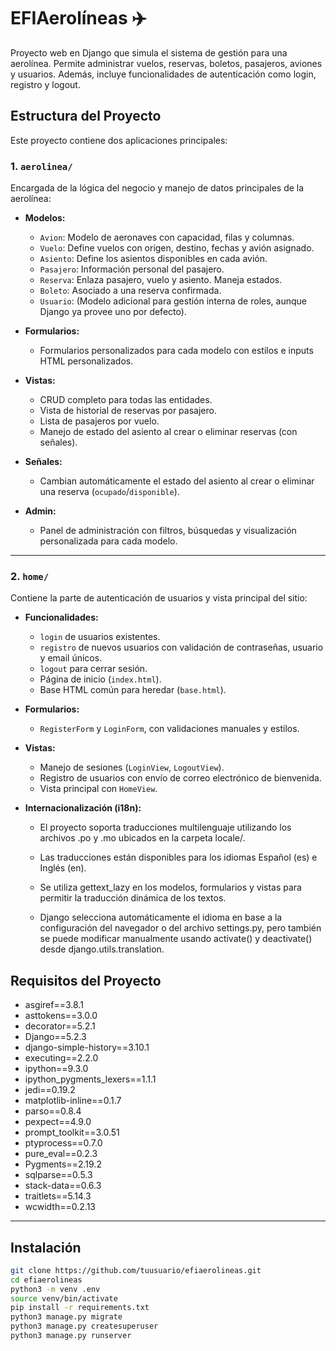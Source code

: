 # EFIAerolíneas ✈️

Proyecto web en Django que simula el sistema de gestión para una aerolínea. Permite administrar vuelos, reservas, boletos, pasajeros, aviones y usuarios. Además, incluye funcionalidades de autenticación como login, registro y logout.

## Estructura del Proyecto

Este proyecto contiene dos aplicaciones principales:

### 1. `aerolinea/`

Encargada de la lógica del negocio y manejo de datos principales de la aerolínea:

- **Modelos:**
  - `Avion`: Modelo de aeronaves con capacidad, filas y columnas.
  - `Vuelo`: Define vuelos con origen, destino, fechas y avión asignado.
  - `Asiento`: Define los asientos disponibles en cada avión.
  - `Pasajero`: Información personal del pasajero.
  - `Reserva`: Enlaza pasajero, vuelo y asiento. Maneja estados.
  - `Boleto`: Asociado a una reserva confirmada.
  - `Usuario`: (Modelo adicional para gestión interna de roles, aunque Django ya provee uno por defecto).

- **Formularios:**
  - Formularios personalizados para cada modelo con estilos e inputs HTML personalizados.

- **Vistas:**
  - CRUD completo para todas las entidades.
  - Vista de historial de reservas por pasajero.
  - Lista de pasajeros por vuelo.
  - Manejo de estado del asiento al crear o eliminar reservas (con señales).

- **Señales:**
  - Cambian automáticamente el estado del asiento al crear o eliminar una reserva (`ocupado`/`disponible`).

- **Admin:**
  - Panel de administración con filtros, búsquedas y visualización personalizada para cada modelo.

---

### 2. `home/`

Contiene la parte de autenticación de usuarios y vista principal del sitio:

- **Funcionalidades:**
  - `login` de usuarios existentes.
  - `registro` de nuevos usuarios con validación de contraseñas, usuario y email únicos.
  - `logout` para cerrar sesión.
  - Página de inicio (`index.html`).
  - Base HTML común para heredar (`base.html`).

- **Formularios:**
  - `RegisterForm` y `LoginForm`, con validaciones manuales y estilos.

- **Vistas:**
  - Manejo de sesiones (`LoginView`, `LogoutView`).
  - Registro de usuarios con envío de correo electrónico de bienvenida.
  - Vista principal con `HomeView`.

- **Internacionalización (i18n):**

    - El proyecto soporta traducciones multilenguaje utilizando los archivos .po y .mo ubicados en la carpeta locale/.

    - Las traducciones están disponibles para los idiomas Español (es) e Inglés (en).

    - Se utiliza gettext_lazy en los modelos, formularios y vistas para permitir la traducción dinámica de los textos.

    - Django selecciona automáticamente el idioma en base a la configuración del navegador o del archivo settings.py, pero también se puede modificar manualmente usando activate() y deactivate() desde django.utils.translation.

## Requisitos del Proyecto

- asgiref==3.8.1
- asttokens==3.0.0
- decorator==5.2.1
- Django==5.2.3
- django-simple-history==3.10.1
- executing==2.2.0
- ipython==9.3.0
- ipython_pygments_lexers==1.1.1
- jedi==0.19.2
- matplotlib-inline==0.1.7
- parso==0.8.4
- pexpect==4.9.0
- prompt_toolkit==3.0.51
- ptyprocess==0.7.0
- pure_eval==0.2.3
- Pygments==2.19.2
- sqlparse==0.5.3
- stack-data==0.6.3
- traitlets==5.14.3
- wcwidth==0.2.13

---

## Instalación

```bash
git clone https://github.com/tuusuario/efiaerolineas.git
cd efiaerolineas
python3 -m venv .env
source venv/bin/activate
pip install -r requirements.txt
python3 manage.py migrate
python3 manage.py createsuperuser
python3 manage.py runserver
